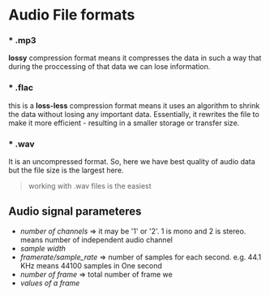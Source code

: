 # Audio File formats

### \* .mp3

**lossy** compression format means it compresses the data in such a way that during the proccessing of that data we can lose information.

### \* .flac

this is a **loss-less** compression format means it uses an algorithm to shrink the data without losing any important data. Essentially, it rewrites the file to make it more efficient - resulting in a smaller storage or transfer size.

### \* .wav

It is an uncompressed format. So, here we have best quality of audio data but the file size is the largest here.

> working with .wav files is the easiest

## Audio signal parameteres

- _number of channels_ => it may be '1' or '2'. 1 is mono and 2 is stereo. means number of independent audio channel
- _sample width_
- _framerate/sample_rate_ => number of samples for each second. e.g. 44.1 KHz means 44100 samples in One second
- _number of frame_ => total number of frame we
- _values of a frame_
